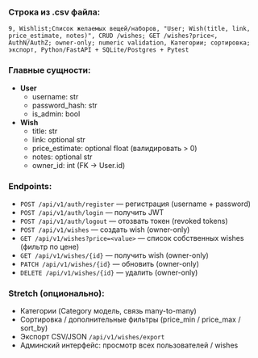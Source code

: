 ### Строка из .csv файла:
```
9, Wishlist;Список желаемых вещей/наборов, "User; Wish(title, link, price_estimate, notes)", CRUD /wishes; GET /wishes?price<, AuthN/AuthZ; owner-only; numeric validation, Категории; сортировка; экспорт, Python/FastAPI + SQLite/Postgres + Pytest
```


### Главные сущности:
- **User**
  - username: str
  - password_hash: str
  - is_admin: bool
- **Wish**
  - title: str
  - link: optional str
  - price_estimate: optional float (валидировать > 0)
  - notes: optional str
  - owner_id: int (FK -> User.id)


### Endpoints:
- `POST /api/v1/auth/register` — регистрация (username + password)
- `POST /api/v1/auth/login` — получить JWT
- `POST /api/v1/auth/logout` — отозвать токен (revoked tokens)
- `POST /api/v1/wishes` — создать wish (owner-only)
- `GET /api/v1/wishes?price=<value>` — список собственных wishes (фильтр по цене)
- `GET /api/v1/wishes/{id}` — получить wish (owner-only)
- `PATCH /api/v1/wishes/{id}` — обновить (owner-only)
- `DELETE /api/v1/wishes/{id}` — удалить (owner-only)


### Stretch (опционально):
- Категории (Category модель, связь many-to-many)
- Сортировка / дополнительные фильтры (price_min / price_max / sort_by)
- Экспорт CSV/JSON `/api/v1/wishes/export`
- Админский интерфейс: просмотр всех пользователей / wishes
